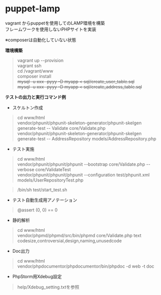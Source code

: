 # puppet-lamp  
  
vagrant からpuppetを使用してのLAMP環境を構築  
フレームワークを使用しないPHPサイトを実装  
  
※composerは自動化していない状態  

**環境構築**  
  
> vagrant up --provision  
> vagrant ssh  
> cd /vagrant/www  
> composer install  
> ~~mysql -u xxx -pyyy -D myapp < sql/create_user_table.sql~~  
> ~~mysql -u xxx -pyyy -D myapp < sql/create_address_table.sql~~  
  
**テストの出力と実行コマンド例**  
 
* スケルトン作成  
  
> cd www/html    
> vendor/phpunit/phpunit-skeleton-generator/phpunit-skelgen generate-test -- Validate core/Validate.php  
> vendor/phpunit/phpunit-skeleton-generator/phpunit-skelgen generate-test -- AddressRepository models/AddressRepository.php
  
  
* テスト実施  

> cd www/html    
> vendor/phpunit/phpunit/phpunit --bootstrap core/Validate.php --verbose core/ValidateTest  
> vendor/phpunit/phpunit/phpunit --configuration test/phpunit.xml models/UserRepositoryTest.php  
  
> /bin/sh test/start_test.sh  

* テスト自動生成用アノテーション  
  
> @assert (0, 0) == 0  
  
  
* 静的解析  
  
> cd www/html  
> vendor/phpmd/phpmd/src/bin/phpmd core/Validate.php text codesize,controversial,design,naming,unusedcode  
  
* Doc出力  
  
> cd www/html  
> vendor/phpdocumentor/phpdocumentor/bin/phpdoc -d web -t doc  
  
* PhpStorm用Xdebug設定  
  
> help/Xdebug_setting.txtを参照  
